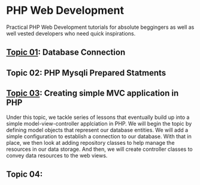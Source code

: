 # PHP Web Development
Practical PHP Web Development tutorials for absolute beggingers as well as well vested developers who need quick inspirations.


## [Topic 01](./DatabaseConnection): Database Connection


## Topic 02: PHP Mysqli Prepared Statments

## [Topic 03](./SimpleMVC): Creating simple MVC application in PHP
Under this topic, we tackle series of lessons that eventually build up into a simple model-view-controller applciation in PHP.
We will begin the topic by defining model objects that represent our database entities. We will add a simple configuration to establish a connection to our database.
With that in place, we then look at adding repository classes to help manage the resources in our data storage.
And then, we will create controller classes to convey data resources to the web views.

## Topic 04: 
